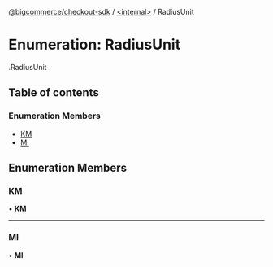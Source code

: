 [@bigcommerce/checkout-sdk](../README.md) / [<internal\>](../modules/internal_.md) / RadiusUnit

# Enumeration: RadiusUnit

[<internal>](../modules/internal_.md).RadiusUnit

## Table of contents

### Enumeration Members

- [KM](internal_.RadiusUnit.md#km)
- [MI](internal_.RadiusUnit.md#mi)

## Enumeration Members

### KM

• **KM**

___

### MI

• **MI**
